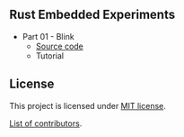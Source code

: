 ## Rust Embedded Experiments

- Part 01 - Blink
  - [Source code](part01-blink)
  - Tutorial

## License

This project is licensed under [MIT license](LICENSE.md).

[List of contributors](CONTRIBUTORS.md).